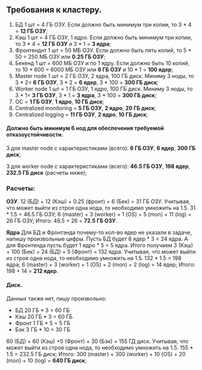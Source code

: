 ## Требования к кластеру.
1. БД 1 шт = 4 ГБ ОЗУ. Если должно быть минимум три копии, то 3 * 4 = **12 ГБ ОЗУ**;
2. Кэш 1 шт = 4 ГБ ОЗУ, 1 ядро. Если должно быть минимум три копии, то 3 * 4 = **12 ГБ ОЗУ** и 3 * 1 = **3 ядра**; 
3. Фронтенднт 1 шт = 50 МБ ОЗУ. Если должно быть пять копий, то 5 * 50 = 250 МБ ОЗУ или **0.25 ГБ ОЗУ**;
4. Бекенд 1 шт = 600 МБ ОЗУ и по 1 ядру. Если должно быть 10 копий, то 10 * 600 = 6000 МБ ОЗУ или **6 ГБ ОЗУ** и 10 * 1 = **100 ядер**;
5. Master node 1 шт = 2 ГБ ОЗУ, 2 ядра, 100 ГБ диск. Миниму 3 ноды, то 3 * 2= **6 ГБ ОЗУ**, 3 * 2 = **6 ядер**, 3 * 100 = **300 ГБ диск**; 
6. Worker node 1 шт = 1 ГБ ОЗУ, 1 ядро, 100 ГБ диск. Миниму 3 ноды, то 3 * 1= **3 ГБ ОЗУ**, 3 * 1 = **3 ядра**, 3 * 100 = **300 ГБ диск**; 
7. ОС = **1 ГБ ОЗУ**, **1 ядро**, **10 ГБ диск**;
8. Centralized monitoring = **5 ГБ ОЗУ**, **2 ядро**, **20 ГБ диск**;
9. Centralized logging = **11 ГБ ОЗУ**, **2 ядро**, **10 ГБ диск**;

#### Должно быть минимум 6 нод для обеспечения требуемой отказоустойчивости. 

3 для master node с характеристиками (всего): **6 ГБ ОЗУ**, **6 ядер**, **300 ГБ диск**;

3 для worker node с характеристиками (всего): **46.5 ГБ ОЗУ**, **198 ядер**, **232.5 ГБ диск** (расчеты ниже);

### Расчеты:

**ОЗУ**.
12 (БД) + 12 (Кэш) + 0.25 (фронт) + 6 (Бек) = 31 ГБ ОЗУ. Учитывая, что может выйти из строя одна нода, то необходимо умножить на 1.5. 31 * 1.5 = 46.5 ГБ ОЗУ;
6 (master) + 3 (worker) + 1 (OS) + 5 (mon) + 11 (log) = 26 ГБ ОЗУ;
Итого: 46.5 + 26 = **72.5 ГБ ОЗУ**.

**Ядра**
Для БД и Фронтэнда почему-то кол-во ядер не указали в задаче, напишу произвольные цифры. Пусть БД будет 8 ядер * 3 = 24 ядра. 
А для Фронтенда пусть будет 1 ядро * 5 = 5 ядра. Итого получаем 3 (Кэш) + 100 (Бек) + 24 (БД) + 5 (Фронт) = 132 ядра. 
Учитывая, что может выйти из строя одна нода, то необходимо умножить на 1.5. 132 * 1.5 = 198 ядра;
6 (master) + 3 (worker) + 1 (OS) + 2 (mon) + 2 (log) = 14 ядер;
Итого: 198 + 14 = **212 ядер**.

#### Диск.
Данных также нет, пишу произвольно:
* БД 20 ГБ * 3 = 60 ГБ
* Кэш 20 ГБ * 3 = 60 ГБ
* Фронт 1 ГБ * 5 = 5 ГБ
* Бэк 3 ГБ * 10 = 30 ГБ

60 (БД) + 60 (Кэш) +5 (Фронт) + 30 (Бэк) = 155 ГД диск. Учитывая, что может выйти из строя одна нода, то необходимо умножить на 1.5. 155 * 1.5 = 232.5 ГБ диск;
Итого: 300 (master) + 300 (worker) + 10 (OS) + 20 (mon) + 10 (log) = **640 ГБ диск**;
